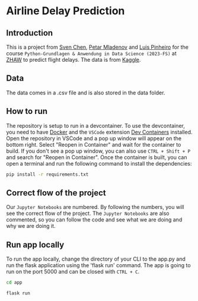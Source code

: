 # Airline Delay Prediction

## Introduction

This is a project from [Sven Chen](https://github.com/Slyfter), [Petar Mladenov](https://github.com/petarzhaw) and [Luis Pinheiro](https://github.com/pinluis) for the course `Python-Grundlagen & Anwendung in Data Science (2023-FS)` at [ZHAW](https://www.zhaw.ch/en/university/) to predict flight delays. The data is from [Kaggle](https://www.kaggle.com/datasets/ulrikthygepedersen/airlines-delay).

## Data

The data comes in a .csv file and is also stored in the data folder.

## How to run

The repository is setup to run in a devcontainer. To use the devcontainer, you need to have [Docker](https://www.docker.com/) and the `VSCode` extension [Dev Containers](https://marketplace.visualstudio.com/items?itemName=ms-vscode-remote.remote-containers) installed. Open the repository in VSCode and a pop up window will appear on the bottom right. Select "Reopen in Container" and wait for the container to build. If you don't see a pop up window, you can also use `CTRL + Shift + P` and search for "Reopen in Container". Once the container is built, you can open a terminal and run the following command to install the dependencies:

```bash
pip install -r requirements.txt
```

## Correct flow of the project

Our `Jupyter Notebooks` are numbered. By following the numbers, you will see the correct flow of the project. The `Jupyter Notebooks` are also commented, so you can follow the code and see what we are doing and why we are doing it.

## Run app locally

To run the app locally, change the directory of your CLI to the app.py and run the flask application using the 'flask run' command. The app is going to run on the port 5000 and can be closed with `CTRL + C`.

```bash
cd app
```

```bash
flask run
```



